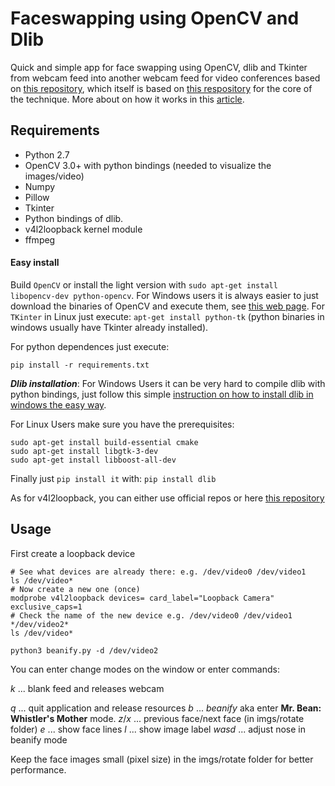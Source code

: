 # Faceswapping using OpenCV and Dlib

Quick and simple app for face swapping using OpenCV, dlib and Tkinter from webcam feed into another webcam feed for video conferences
based on [this repository](https://github.com/charlielito/face-swap-opencv-dlib), which itself is based on [this respository](https://github.com/spmallick/learnopencv/tree/master/FaceSwap) for the core of the technique. More about on how it works in this [article](http://www.learnopencv.com/face-swap-using-opencv-c-python/).

## Requirements
* Python 2.7
* OpenCV 3.0+ with python bindings (needed to visualize the images/video)
* Numpy
* Pillow
* Tkinter
* Python bindings of dlib.
* v4l2loopback kernel module
* ffmpeg

#### Easy install
Build `OpenCV` or install the light version with `sudo apt-get install libopencv-dev python-opencv`. For Windows users it is always easier to just download the binaries of OpenCV and execute them, see [this web page](http://docs.opencv.org/trunk/d5/de5/tutorial_py_setup_in_windows.html). For `TKinter` in Linux just execute: `apt-get install python-tk` (python binaries in windows usually have Tkinter already installed).

For python dependences just execute:

```
pip install -r requirements.txt
```

***Dlib installation***: For Windows Users it can be very hard to compile dlib with python bindings, just follow this simple [instruction on how to install dlib in windows the easy way](https://github.com/charlielito/install-dlib-python-windows).

For Linux Users make sure you have the prerequisites:
```
sudo apt-get install build-essential cmake
sudo apt-get install libgtk-3-dev
sudo apt-get install libboost-all-dev
```
Finally just `pip install it` with: `pip install dlib`

As for v4l2loopback, you can either use official repos or here [this repository](https://github.com/umlaeute/v4l2loopback/)

## Usage

First create a loopback device
```
# See what devices are already there: e.g. /dev/video0 /dev/video1
ls /dev/video*
# Now create a new one (once)
modprobe v4l2loopback devices= card_label="Loopback Camera" exclusive_caps=1
# Check the name of the new device e.g. /dev/video0 /dev/video1 */dev/video2*
ls /dev/video*

python3 beanify.py -d /dev/video2
```

You can enter change modes on the window or enter commands:

*k* ... blank feed and releases webcam

*q* ... quit application and release resources
*b* ... *beanify* aka enter **Mr. Bean: Whistler's Mother** mode.
*z*/*x* ... previous face/next face (in imgs/rotate folder)
*e* ... show face lines
*l* ... show image label
*wasd* ... adjust nose in beanify mode

Keep the face images small (pixel size) in the imgs/rotate folder for better performance.
